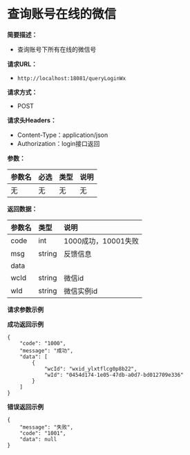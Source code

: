 # 查询账号在线的微信

**简要描述：**

* 查询账号下所有在线的微信号

**请求URL：**

* `http://localhost:18081/queryLoginWx`

**请求方式：**

* POST

**请求头Headers：**

* Content-Type：application/json
* Authorization：login接口返回

**参数：**

| 参数名 | 必选 | 类型 | 说明 |
| :--- | :--- | :--- | :--- |
| 无 | 无 | 无 | 无 |

**返回数据：**

| 参数名 | 类型 | 说明 |
| :--- | :--- | :--- |
| code | int | 1000成功，10001失败 |
| msg | string | 反馈信息 |
| data |  |  |
| wcId | string | 微信id |
| wId | string | 微信实例id |

**请求参数示例**

**成功返回示例**

```text
{
    "code": "1000",
    "message": "成功",
    "data": [
        {
            "wcId": "wxid_ylxtflcg0p8b22",
            "wId": "0454d174-1e05-47db-a0d7-bd012709e336"
        }
    ]
}
```

**错误返回示例**

```text
{
    "message": "失败",
    "code": "1001",
    "data": null
}
```

